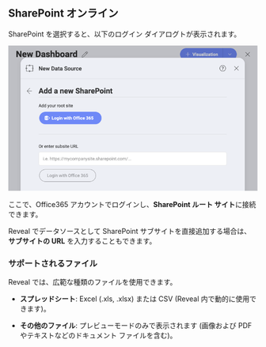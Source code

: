 ## SharePoint オンライン

SharePoint を選択すると、以下のログイン ダイアログトが表示されます。

![Add a new SharePoint dialog](images/add-sharepoint-site-subsite.png)

ここで、Office365 アカウントでログインし、**SharePoint ルート サイト**に接続できます。

Reveal でデータソースとして SharePoint サブサイトを直接追加する場合は、**サブサイトの URL** を入力することもできます。

### サポートされるファイル

Reveal では、広範な種類のファイルを使用できます。

  - **スプレッドシート**: Excel (.xls, .xlsx) または CSV (Reveal 内で動的に使用できます)。

  - **その他のファイル**: プレビューモードのみで表示されます (画像および PDF やテキストなどのドキュメント ファイルを含む)。
